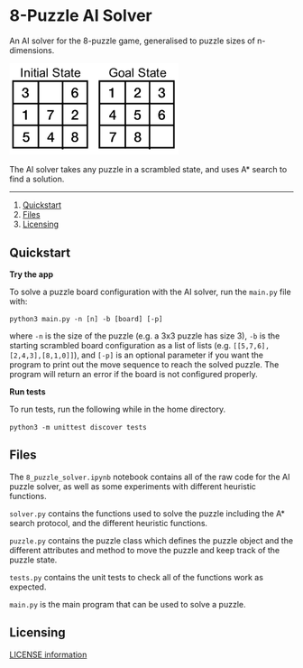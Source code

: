 # 8-Puzzle AI Solver

An AI solver for the 8-puzzle game, generalised to puzzle sizes of n-dimensions.

<p align="left">
  <img src="./example.png" alt="8-puzzle solver example"
       width="300">
</p>

The AI solver takes any puzzle in a scrambled state, and uses A* search to find a solution.

---

1. [Quickstart](#quickstart)
2. [Files](#files)
3. [Licensing](#licensing)

## Quickstart <a name="quickstart"></a>

**Try the app**

To solve a puzzle board configuration with the AI solver, run the `main.py` file with:

```
python3 main.py -n [n] -b [board] [-p]
```

where `-n` is the size of the puzzle (e.g. a 3x3 puzzle has size 3), `-b` is the starting scrambled board configuration as a list of lists (e.g. `[[5,7,6],[2,4,3],[8,1,0]]`), and `[-p]` is an optional parameter if you want the program to print out the move sequence to reach the solved puzzle. The program will return an error if the board is not configured properly.

**Run tests**

To run tests, run the following while in the home directory.

`python3 -m unittest discover tests`

## Files <a name="files"></a>

The `8_puzzle_solver.ipynb` notebook contains all of the raw code for the AI puzzle solver, as well as some experiments with different heuristic functions.

`solver.py` contains the functions used to solve the puzzle including the A* search protocol, and the different heuristic functions.

`puzzle.py` contains the puzzle class which defines the puzzle object and the different attributes and method to move the puzzle and keep track of the puzzle state.

`tests.py` contains the unit tests to check all of the functions work as expected.

`main.py` is the main program that can be used to solve a puzzle.

## Licensing<a name="licensing"></a>

[LICENSE information](https://github.com/gwpicard/8-puzzle-solver/blob/master/LICENSE)
